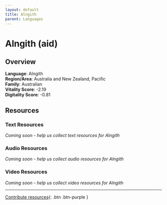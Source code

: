 ```yaml
---
layout: default
title: Alngith
parent: Languages
---
```


# Alngith (aid)

## Overview

**Language**: Alngith  
**Region/Area**: Australia and New Zealand, Pacific  
**Family**: Australian  
**Vitality Score**: -2.19  
**Digitality Score**: -0.81  

## Resources

### Text Resources
*Coming soon - help us collect text resources for Alngith*

### Audio Resources
*Coming soon - help us collect audio resources for Alngith*

### Video Resources
*Coming soon - help us collect video resources for Alngith*

---

[Contribute resources](https://fairtrain.github.io/){: .btn .btn-purple }
